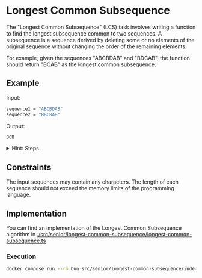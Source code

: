 # Longest Common Subsequence

The "Longest Common Subsequence" (LCS) task involves writing a function to find the longest subsequence common to two sequences.
A subsequence is a sequence derived by deleting some or no elements of the original sequence without changing the order of the remaining elements.

For example, given the sequences "ABCBDAB" and "BDCAB", the function should return "BCAB" as the longest common subsequence.

## Example

Input:

```bash
sequence1 = "ABCBDAB"
sequence2 = "BBCBAB"
```

Output:

```bash
BCB
```

<details>
    <summary>Hint: Steps</summary>

    1. Initialize a 2D array dp where dp[i][j] represents the length of the LCS of sequence1[0..i-1] and sequence2[0..j-1].
    2. If sequence1[i-1] == sequence2[j-1], then dp[i][j] = dp[i-1][j-1] + 1.
    3. Otherwise, dp[i][j] = max(dp[i-1][j], dp[i][j-1]).
    4. The value at dp[len(sequence1)][len(sequence2)] will be the length of the LCS.
    5. To find the LCS itself, backtrack from dp[len(sequence1)][len(sequence2)].
</details>

## Constraints

The input sequences may contain any characters.
The length of each sequence should not exceed the memory limits of the programming language.

## Implementation

You can find an implementation of the Longest Common Subsequence algorithm in [./src/senior/longest-common-subsequence/longest-common-subsequence.ts](./src/senior/longest-common-subsequence/longest-common-subsequence.ts)

### Execution

```bash
docker compose run --rm bun src/senior/longest-common-subsequence/index.ts --sequence1 ABCBDAB --sequence2 BBCBAB
```
